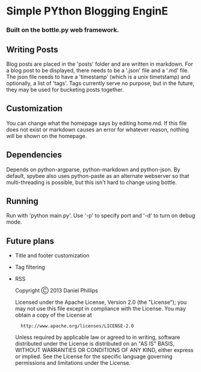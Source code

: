 Simple PYthon Blogging EnginE
=============================

### Built on the bottle.py web framework. ###

Writing Posts
-------------

Blog posts are placed in the 'posts' folder and are written in markdown.
For a blog post to be displayed, there needs to be a '<name>.json' file and
a '<name>.md' file. The json file needs to have a 'timestamp' (which is a unix
timetstamp) and optionally, a list of 'tags'. Tags currently serve no purpose,
but in the future, they may be used for bucketing posts together.

Customization
-------------

You can change what the homepage says by editing home.md. If this file does
not exist or markdown causes an error for whatever reason, nothing will be
shown on the homepage.

Dependencies
------------

Depends on python-argparse, python-markdown and python-json. By
default, spybee also uses python-paste as an alternate webserver so
that multi-threading is possible, but this isn't hard to change using
bottle.

Running
-------

Run with 'python main.py'. Use '-p' to specify port and '-d' to turn on
debug mode.

Future plans
------------
- Title and footer customization
- Tag filtering
- RSS

    Copyright Ⓒ 2013 Daniel Phillips

    Licensed under the Apache License, Version 2.0 (the "License");
    you may not use this file except in compliance with the License.
    You may obtain a copy of the License at
    
        http://www.apache.org/licenses/LICENSE-2.0
    
    Unless required by applicable law or agreed to in writing, software
    distributed under the License is distributed on an "AS IS" BASIS,
    WITHOUT WARRANTIES OR CONDITIONS OF ANY KIND, either express or implied.
    See the License for the specific language governing permissions and
    limitations under the License.